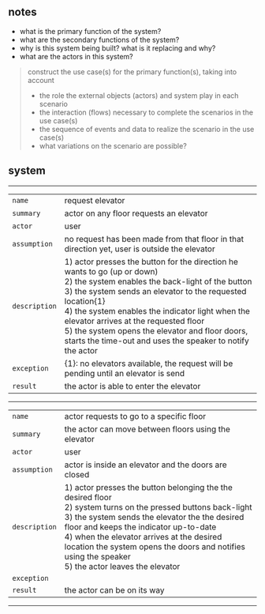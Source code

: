 ## notes

- what is the primary function of the system?
- what are the secondary functions of the system?
- why is this system being built? what is it replacing and why?
- what are the actors in this system?

> construct the use case(s) for the primary function(s), taking into account
> - the role the external objects (actors) and system play in each scenario
> - the interaction (flows) necessary to complete the scenarios in the use case(s)
> - the sequence of events and data to realize the scenario in the use case(s)
> - what variations on the scenario are possible?

## system

---

|               |                                                                                                                                                                                                                                                                                                                                                                                                       |
| ------------- | ----------------------------------------------------------------------------------------------------------------------------------------------------------------------------------------------------------------------------------------------------------------------------------------------------------------------------------------------------------------------------------------------------- |
| `name`        | request elevator                                                                                                                                                                                                                                                                                                                                                                                      |
| `summary`     | actor on any floor requests an elevator                                                                                                                                                                                                                                                                                                                                                               |
| `actor`       | user                                                                                                                                                                                                                                                                                                                                                                                                  |
| `assumption`  | no request has been made from that floor in that direction yet, user is outside the elevator                                                                                                                                                                                                                                                                                                                                        |
| `description` | 1) actor presses the button for the direction he wants to go (up or down) </br> 2) the system enables the back-light of the button </br> 3) the system sends an elevator to the requested location{1} </br> 4) the system enables the indicator light when the elevator arrives at the requested floor </br> 5) the system opens the elevator and floor doors, starts the time-out and uses the speaker to notify the actor |
| `exception`   | {1}: no elevators available, the request will be pending until an elevator is send                                                                                                                                                                                                                                                                                                                    |
| `result`      | the actor is able to enter the elevator                                                                                                                                                                                                                                                                                                                                                               | 

---

|               |                                                                                                                                                                                                                                                                                                                                                                               |
| ------------- | ----------------------------------------------------------------------------------------------------------------------------------------------------------------------------------------------------------------------------------------------------------------------------------------------------------------------------------------------------------------------------- |
| `name`        | actor requests to go to a specific floor                                                                                                                                                                                                                                                                                                                                      |
| `summary`     | the actor can move between floors using the elevator                                                                                                                                                                                                                                                                                                                                                                              |
| `actor`       | user                                                                                                                                                                                                                                                                                                                                                                          |
| `assumption`  | actor is inside an elevator and the doors are closed                                                                                                                                                                                                                                                                                                                          |
| `description` | 1) actor presses the button belonging the the desired floor </br> 2) system turns on the pressed buttons back-light </br> 3) the system sends the elevator the the desired floor and keeps the indicator up-to-date </br> 4) when the elevator arrives at the desired location the system opens the doors and notifies using the speaker </br> 5) the actor leaves the elevator |
| `exception`   |                                                                                                                                                                                                                                                                                                                                                                               |
| `result`      | the actor can be on its way                                                                                                                                                                                                                                                                                                                                                   | 

---
